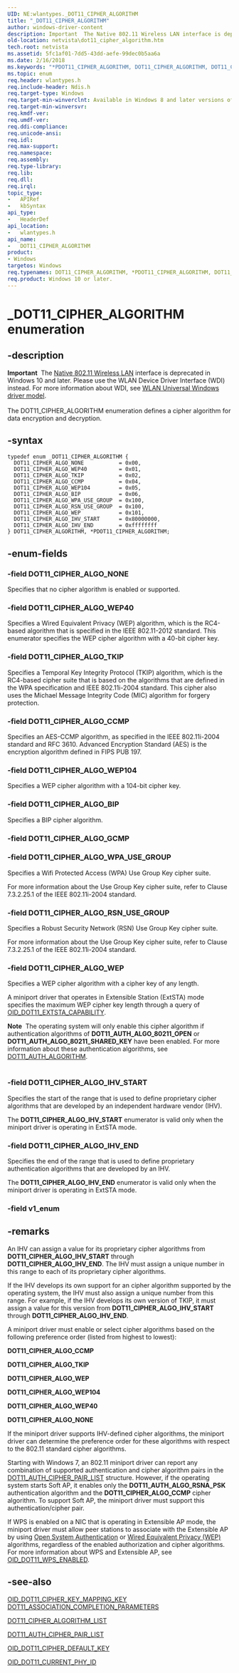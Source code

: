 ```yaml
---
UID: NE:wlantypes._DOT11_CIPHER_ALGORITHM
title: "_DOT11_CIPHER_ALGORITHM"
author: windows-driver-content
description: Important  The Native 802.11 Wireless LAN interface is deprecated in Windows 10 and later.
old-location: netvista\dot11_cipher_algorithm.htm
tech.root: netvista
ms.assetid: 5fc1af01-7dd5-43dd-aefe-99dec0b5aa6a
ms.date: 2/16/2018
ms.keywords: "*PDOT11_CIPHER_ALGORITHM, DOT11_CIPHER_ALGORITHM, DOT11_CIPHER_ALGORITHM enumeration [Network Drivers Starting with Windows Vista], DOT11_CIPHER_ALGO_BIP, DOT11_CIPHER_ALGO_CCMP, DOT11_CIPHER_ALGO_IHV_END, DOT11_CIPHER_ALGO_IHV_START, DOT11_CIPHER_ALGO_NONE, DOT11_CIPHER_ALGO_RSN_USE_GROUP, DOT11_CIPHER_ALGO_TKIP, DOT11_CIPHER_ALGO_WEP, DOT11_CIPHER_ALGO_WEP104, DOT11_CIPHER_ALGO_WEP40, DOT11_CIPHER_ALGO_WPA_USE_GROUP, Native_802.11_data_types_f6b802d4-cd15-49ca-9518-5dceb9c2b651.xml, PDOT11_CIPHER_ALGORITHM, PDOT11_CIPHER_ALGORITHM enumeration pointer [Network Drivers Starting with Windows Vista], _DOT11_CIPHER_ALGORITHM, netvista.dot11_cipher_algorithm, wlantypes/DOT11_CIPHER_ALGORITHM, wlantypes/DOT11_CIPHER_ALGO_BIP, wlantypes/DOT11_CIPHER_ALGO_CCMP, wlantypes/DOT11_CIPHER_ALGO_IHV_END, wlantypes/DOT11_CIPHER_ALGO_IHV_START, wlantypes/DOT11_CIPHER_ALGO_NONE, wlantypes/DOT11_CIPHER_ALGO_RSN_USE_GROUP, wlantypes/DOT11_CIPHER_ALGO_TKIP, wlantypes/DOT11_CIPHER_ALGO_WEP, wlantypes/DOT11_CIPHER_ALGO_WEP104, wlantypes/DOT11_CIPHER_ALGO_WEP40, wlantypes/DOT11_CIPHER_ALGO_WPA_USE_GROUP, wlantypes/PDOT11_CIPHER_ALGORITHM"
ms.topic: enum
req.header: wlantypes.h
req.include-header: Ndis.h
req.target-type: Windows
req.target-min-winverclnt: Available in Windows 8 and later versions of the Windows operating   systems.
req.target-min-winversvr:
req.kmdf-ver:
req.umdf-ver:
req.ddi-compliance:
req.unicode-ansi:
req.idl:
req.max-support:
req.namespace:
req.assembly:
req.type-library:
req.lib:
req.dll:
req.irql:
topic_type:
-	APIRef
-	kbSyntax
api_type:
-	HeaderDef
api_location:
-	wlantypes.h
api_name:
-	DOT11_CIPHER_ALGORITHM
product:
- Windows
targetos: Windows
req.typenames: DOT11_CIPHER_ALGORITHM, *PDOT11_CIPHER_ALGORITHM, DOT11_CIPHER_ALGORITHM, *PDOT11_CIPHER_ALGORITHM
req.product: Windows 10 or later.
---
```


# _DOT11_CIPHER_ALGORITHM enumeration


## -description


<div class="alert"><b>Important</b>  The <a href="https://msdn.microsoft.com/library/windows/hardware/ff560689">Native 802.11 Wireless LAN</a> interface is deprecated in Windows 10 and later. Please use the WLAN Device Driver Interface (WDI) instead. For more information about WDI, see <a href="https://msdn.microsoft.com/6EF92E34-7BC9-465E-B05D-2BCB29165A18">WLAN Universal Windows driver model</a>.</div><div> </div>The DOT11_CIPHER_ALGORITHM enumeration defines a cipher algorithm for data encryption and
  decryption.


## -syntax


```
typedef enum _DOT11_CIPHER_ALGORITHM {
  DOT11_CIPHER_ALGO_NONE           = 0x00,
  DOT11_CIPHER_ALGO_WEP40          = 0x01,
  DOT11_CIPHER_ALGO_TKIP           = 0x02,
  DOT11_CIPHER_ALGO_CCMP           = 0x04,
  DOT11_CIPHER_ALGO_WEP104         = 0x05,
  DOT11_CIPHER_ALGO_BIP            = 0x06,
  DOT11_CIPHER_ALGO_WPA_USE_GROUP  = 0x100,
  DOT11_CIPHER_ALGO_RSN_USE_GROUP  = 0x100,
  DOT11_CIPHER_ALGO_WEP            = 0x101,
  DOT11_CIPHER_ALGO_IHV_START      = 0x80000000,
  DOT11_CIPHER_ALGO_IHV_END        = 0xffffffff
} DOT11_CIPHER_ALGORITHM, *PDOT11_CIPHER_ALGORITHM;
```


## -enum-fields




### -field DOT11_CIPHER_ALGO_NONE

Specifies that no cipher algorithm is enabled or supported.


### -field DOT11_CIPHER_ALGO_WEP40

Specifies a Wired Equivalent Privacy (WEP) algorithm, which is the RC4-based algorithm that is
     specified in the IEEE 802.11-2012 standard. This enumerator specifies the WEP cipher algorithm with a
     40-bit cipher key.


### -field DOT11_CIPHER_ALGO_TKIP

Specifies a Temporal Key Integrity Protocol (TKIP) algorithm, which is the RC4-based cipher suite
     that is based on the algorithms that are defined in the WPA specification and IEEE 802.11i-2004
     standard. This cipher also uses the Michael Message Integrity Code (MIC) algorithm for forgery
     protection.


### -field DOT11_CIPHER_ALGO_CCMP

Specifies an AES-CCMP algorithm, as specified in the IEEE 802.11i-2004 standard and RFC 3610.
     Advanced Encryption Standard (AES) is the encryption algorithm defined in FIPS PUB 197.


### -field DOT11_CIPHER_ALGO_WEP104

Specifies a WEP cipher algorithm with a 104-bit cipher key.


### -field DOT11_CIPHER_ALGO_BIP

Specifies a BIP cipher algorithm.


### -field DOT11_CIPHER_ALGO_GCMP


### -field DOT11_CIPHER_ALGO_WPA_USE_GROUP

Specifies a Wifi Protected Access (WPA) Use Group Key cipher suite.

For more information about the Use Group Key cipher suite, refer to Clause 7.3.2.25.1 of the IEEE
      802.11i-2004 standard.


### -field DOT11_CIPHER_ALGO_RSN_USE_GROUP

Specifies a Robust Security Network (RSN) Use Group Key cipher suite.

For more information about the Use Group Key cipher suite, refer to Clause 7.3.2.25.1 of the IEEE
      802.11i-2004 standard.


### -field DOT11_CIPHER_ALGO_WEP

Specifies a WEP cipher algorithm with a cipher key of any length.


A miniport driver that operates in Extensible Station (ExtSTA) mode specifies the maximum WEP cipher
     key length through a query of
     <a href="https://msdn.microsoft.com/library/windows/hardware/ff569366">OID_DOT11_EXTSTA_CAPABILITY</a>.

<div class="alert"><b>Note</b>  The operating system will only enable this cipher algorithm if authentication
     algorithms of
     <b>DOT11_AUTH_ALGO_80211_OPEN</b> or
     <b>DOT11_AUTH_ALGO_80211_SHARED_KEY</b> have been enabled. For more information about these
     authentication algorithms, see
     <a href="..\wlantypes\ne-wlantypes-_dot11_auth_algorithm.md">DOT11_AUTH_ALGORITHM</a>.</div>
<div> </div>

### -field DOT11_CIPHER_ALGO_IHV_START

Specifies the start of the range that is used to define proprietary cipher algorithms that are
     developed by an independent hardware vendor (IHV).


The
     <b>DOT11_CIPHER_ALGO_IHV_START</b> enumerator is valid only when the miniport driver is operating in
     ExtSTA mode.


### -field DOT11_CIPHER_ALGO_IHV_END

Specifies the end of the range that is used to define proprietary authentication algorithms that
     are developed by an IHV.


The
     <b>DOT11_CIPHER_ALGO_IHV_END</b> enumerator is valid only when the miniport driver is operating in ExtSTA
     mode.


### -field v1_enum




## -remarks



An IHV can assign a value for its proprietary cipher algorithms from
    <b>DOT11_CIPHER_ALGO_IHV_START</b> through
    <b>DOT11_CIPHER_ALGO_IHV_END</b>. The IHV must assign a unique number in this range to each of its
    proprietary cipher algorithms.

If the IHV develops its own support for an cipher algorithm supported by the operating system, the IHV
    must also assign a unique number from this range. For example, if the IHV develops its own version of
    TKIP, it must assign a value for this version from
    <b>DOT11_CIPHER_ALGO_IHV_START</b> through
    <b>DOT11_CIPHER_ALGO_IHV_END</b>.

A miniport driver must enable or select cipher algorithms based on the following preference order
    (listed from highest to lowest):

<b>DOT11_CIPHER_ALGO_CCMP</b>

<b>DOT11_CIPHER_ALGO_TKIP</b>

<b>DOT11_CIPHER_ALGO_WEP</b>

<b>DOT11_CIPHER_ALGO_WEP104</b>

<b>DOT11_CIPHER_ALGO_WEP40</b>

<b>DOT11_CIPHER_ALGO_NONE</b>

If the miniport driver supports IHV-defined cipher algorithms, the miniport driver can determine the
    preference order for these algorithms with respect to the 802.11 standard cipher algorithms.

Starting with Windows 7, an 802.11 miniport driver can report any combination of supported
    authentication and cipher algorithm pairs in the
    <a href="..\windot11\ns-windot11-dot11_auth_cipher_pair_list.md">
    DOT11_AUTH_CIPHER_PAIR_LIST</a> structure. However, if the operating system starts Soft AP, it enables
    only the
    <b>DOT11_AUTH_ALGO_RSNA_PSK</b> authentication algorithm and the
    <b>DOT11_CIPHER_ALGO_CCMP</b> cipher algorithm. To support Soft AP, the miniport driver must support this
    authentication/cipher pair.

If WPS is enabled on a NIC that is operating in Extensible AP mode, the miniport driver must allow
    peer stations to associate with the Extensible AP by using
    <a href="https://msdn.microsoft.com/f07d2d77-ccaf-4599-b59e-6ea4ecf55e0f">Open System Authentication</a> or
    <a href="https://msdn.microsoft.com/41dd280b-e54c-4233-8051-45e7b1284d1d">Wired Equivalent Privacy (WEP)</a> algorithms, regardless of
    the enabled authorization and cipher algorithms. For more information about WPS and Extensible AP, see
    <a href="https://msdn.microsoft.com/library/windows/hardware/ff569436">OID_DOT11_WPS_ENABLED</a>.




## -see-also

<a href="https://docs.microsoft.com/windows-hardware/drivers/network/oid-dot11-cipher-key-mapping-key">
   OID_DOT11_CIPHER_KEY_MAPPING_KEY</a>



<a href="..\windot11\ns-windot11-dot11_association_completion_parameters.md">
   DOT11_ASSOCIATION_COMPLETION_PARAMETERS</a>



<a href="..\windot11\ns-windot11-dot11_cipher_algorithm_list.md">DOT11_CIPHER_ALGORITHM_LIST</a>



<a href="..\windot11\ns-windot11-dot11_auth_cipher_pair_list.md">DOT11_AUTH_CIPHER_PAIR_LIST</a>



<a href="https://docs.microsoft.com/windows-hardware/drivers/network/oid-dot11-cipher-default-key-id">OID_DOT11_CIPHER_DEFAULT_KEY</a>



<a href="https://msdn.microsoft.com/library/windows/hardware/ff569135">OID_DOT11_CURRENT_PHY_ID</a>



 

 


